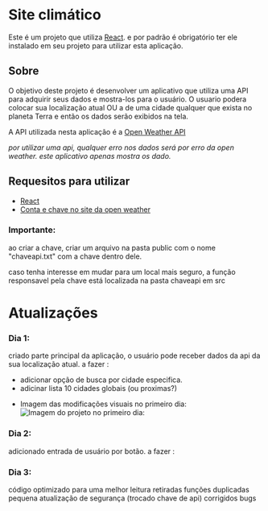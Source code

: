 # Site climático

Este é um projeto que utiliza [React](https://github.com/facebook/create-react-app).
e por padrão é obrigatório ter ele instalado em seu projeto para utilizar esta aplicação.

## Sobre

O objetivo deste projeto é desenvolver um aplicativo que utiliza uma API para adquirir seus dados e mostra-los para o usuário.
O usuario podera colocar sua localização atual OU a de uma cidade qualquer que exista no planeta Terra e então os dados serão exibidos na tela.

A API utilizada nesta aplicação é a [Open Weather API](https://api.openweathermap.org)

*por utilizar uma api, qualquer erro nos dados será por erro da open weather. este aplicativo apenas mostra os dado.*

## Requesitos para utilizar

- [React](https://github.com/facebook/create-react-app)
- [Conta e chave no site da open weather](https://openweathermap.org/)
### Importante:
ao criar a chave, criar um arquivo na pasta public com o nome "chaveapi.txt" com a chave dentro dele.

caso tenha interesse em mudar para um local mais seguro, a função responsavel pela chave está localizada na pasta chaveapi em src

# Atualizações

### Dia 1:
criado parte principal da aplicação, o usuário pode receber dados da api da sua localização atual.
a fazer :
- adicionar opção de busca por cidade especifica.
- adicinar lista 10 cidades globais (ou proximas?)

* Imagem das modificações visuais no primeiro dia:
  ![Imagem do projeto no primeiro dia:](https://user-images.githubusercontent.com/57924586/224162796-1ec71793-60ab-41c2-872e-bd63d221c64f.png)

### Dia 2:
adicionado entrada de usuário por botão.
a fazer :
### Dia 3:
código optimizado para uma melhor leitura
retiradas funções duplicadas
pequena atualização de segurança
(trocado chave de api)
corrigidos bugs 


